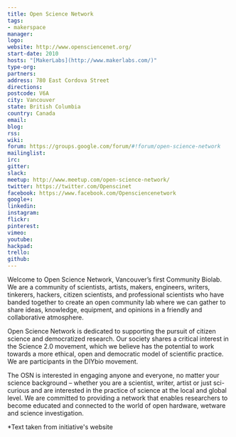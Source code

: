 ```yaml
---
title: Open Science Network
tags:
- makerspace
manager:
logo:
website: http://www.opensciencenet.org/
start-date: 2010
hosts: "[MakerLabs](http://www.makerlabs.com/)"
type-org:
partners:
address: 780 East Cordova Street
directions:
postcode: V6A
city: Vancouver
state: British Columbia
country: Canada
email:
blog:
rss:
wiki:
forum: https://groups.google.com/forum/#!forum/open-science-network
mailinglist:
irc:
gitter:
slack:
meetup: http://www.meetup.com/open-science-network/
twitter: https://twitter.com/Openscinet
facebook: https://www.facebook.com/Opensciencenetwork
google+:
linkedin:
instagram:
flickr:
pinterest:
vimeo:
youtube:
hackpad:
trello:
github:
---
```


Welcome to Open Science Network, Vancouver’s first Community Biolab. We are a community of scientists, artists, makers, engineers, writers, tinkerers, hackers, citizen scientists, and professional scientists who have banded together to create an open community lab where we can gather to share ideas, knowledge, equipment, and opinions in a friendly and collaborative atmosphere.

Open Science Network is dedicated to supporting the pursuit of citizen science and democratized research. Our society shares a critical interest in the Science 2.0 movement, which we believe has the potential to work towards a more ethical, open and democratic model of scientific practice. We are participants in the DIYbio movement.

The OSN is interested in engaging anyone and everyone, no matter your science background – whether you are a scientist, writer, artist or just sci-curious and are interested in the practice of science at the local and global level. We are committed to providing a network that enables researchers to become educated and connected to the world of open hardware, wetware and science investigation.


\*Text taken from initiative's website
